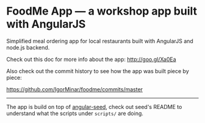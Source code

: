 # FoodMe App — a workshop app built with AngularJS

Simplified meal ordering app for local restaurants built with AngularJS
and node.js backend.

Check out this doc for more info about the app: http://goo.gl/Xa0Ea

Also check out the commit history to see how the app was built piece by piece:

https://github.com/IgorMinar/foodme/commits/master

---

The app is build on top of [angular-seed](http://github.com/angular/angular-seed),
check out seed's README to understand what the scripts under `scripts/` are doing.
